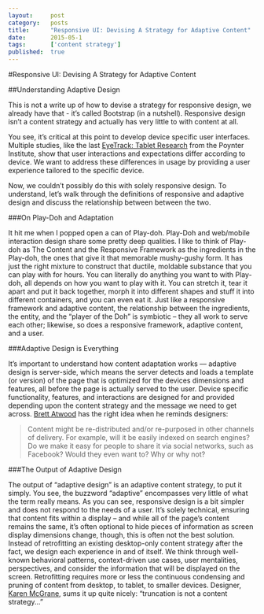 ```yaml
---
layout:     post
category:   posts
title:      "Responsive UI: Devising A Strategy for Adaptive Content"
date:       2015-05-1
tags:       ['content strategy']
published:  true
---
```


#Responsive UI: Devising A Strategy for Adaptive Content

##Understanding Adaptive Design

This is not a write up of how to devise a strategy for responsive design, we already have that - it’s called Bootstrap (in a nutshell). Responsive design isn’t a content strategy and actually has very little to with content at all. 

You see, it’s critical at this point to develop device specific user interfaces. Multiple studies, like the last [EyeTrack: Tablet Research] from the Poynter Institute, show that user interactions and expectations differ according to device. We want to address these differences in usage by providing a user experience tailored to the specific device. 

Now, we couldn’t possibly do this with solely responsive design. To understand, let’s walk through the definitions of responsive and adaptive design and discuss the relationship between between the two.

###On Play-Doh and Adaptation

It hit me when I popped open a can of Play-doh. Play-Doh and web/mobile interaction design share some pretty deep qualities. I like to think of Play-doh as The Content and the Responsive Framework as the ingredients in the Play-doh, the ones that give it that memorable mushy-gushy form. It has just the right mixture to construct that ductile, moldable substance that you can play with for hours. You can literally do anything you want to with Play-doh, all depends on how you want to play with it. You can stretch it, tear it apart and put it back together, morph it into different shapes and stuff it into different containers, and you can even eat it. Just like a responsive framework and adaptive content, the relationship between the ingredients, the entity, and the “player of the Doh” is symbiotic – they all work to serve each other; likewise, so does a responsive framework, adaptive content, and a user. 

###Adaptive Design is Everything

It’s important to understand how content adaptation works –– adaptive design is server-side, which means the server detects and loads a template (or version) of the page that is optimized for the devices dimensions and features, all before the page is actually served to the user. Device specific functionality, features, and interactions are designed for and provided depending upon the content strategy and the message we need to get across. [Brett Atwood] has the right idea when he reminds designers:

> Content might be re-distributed and/or re-purposed in other channels of delivery. For example, will it be easily indexed on search engines? Do we make it easy for people to share it via social networks, such as Facebook? Would they even want to? Why or why not?

###The Output of Adaptive Design

The output of “adaptive design” is an adaptive content strategy, to put it simply. You see, the buzzword “adaptive” encompasses very little of what the term really means. As you can see, responsive design is a bit simpler and does not respond to the needs of a user. It’s solely technical, ensuring that content fits within a display – and while all of the page’s content remains the same, it’s often optional to hide pieces of information as screen display dimensions change, though, this is often not the best solution. Instead of retrofitting an existing desktop-only content strategy after the fact, we design each experience in and of itself. We think through well-known behavioral patterns, context-driven use cases, user mentalities, perspectives, and consider the information that will be displayed on the screen. Retrofitting requires more or less the continuous condensing and pruning of content from desktop, to tablet, to smaller devices. Designer, [Karen McGrane], sums it up quite nicely: “truncation is not a content strategy...”

[EyeTrack: Tablet Research]:(http://www.slideshare.net/SaraQuinnPoynter/poynter-eyetrack-tablet-presentation-sxsw)

[Brett Atwood]:(http://www.crowdcircles.com/2013/08/case-study-content-strategy-and-second.html)

[Karen McGrane]:(http://www.karenmcgrane.com/)
